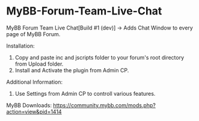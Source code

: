 # MyBB-Forum-Team-Live-Chat

MyBB Forum Team Live Chat[Build #1 (dev)]
-> Adds Chat Window to every page of MyBB Forum.

Installation:
1. Copy and paste inc and jscripts folder to your forum's root directory from Upload folder.
2. Install and Activate the plugin from Admin CP.

Additional Information:
1. Use Settings from Admin CP to controll various features.

MyBB Downloads:
https://community.mybb.com/mods.php?action=view&pid=1414